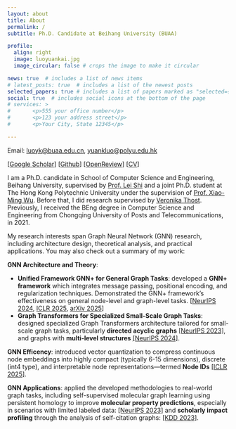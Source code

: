 ```yaml
---
layout: about
title: About
permalink: /
subtitle: Ph.D. Candidate at Beihang University (BUAA)

profile:
  align: right
  image: luoyuankai.jpg
  image_circular: false # crops the image to make it circular

news: true  # includes a list of news items
# latest_posts: true  # includes a list of the newest posts
selected_papers: true # includes a list of papers marked as "selected={true}"
social: true  # includes social icons at the bottom of the page
# services: >
#       <p>555 your office number</p>
#       <p>123 your address street</p>
#       <p>Your City, State 12345</p>

---
```


Email: luoyk@buaa.edu.cn, yuankluo@polyu.edu.hk

[[Google Scholar](https://scholar.google.com/citations?user=33f_QqAAAAAJ&hl=en)] [[Github](https://github.com/LUOyk1999)] [[OpenReview](https://openreview.net/profile?id=~Yuankai_Luo2)] [[CV](https://luoyk1999.github.io/assets/pdf/CV_Yuankai.pdf)]

I am a Ph.D. candidate in School of Computer Science and Engineering, Beihang University, supervised by [Prof. Lei Shi](https://leishidata.com/) and a joint Ph.D. student at The Hong Kong Polytechnic University under the supervision of [Prof. Xiao-Ming Wu](https://www4.comp.polyu.edu.hk/~csxmwu/). Before that, I did research supervised by [Veronika Thost](https://mitibmwatsonailab.mit.edu/people/veronika-thost/). Previously, I received the BEng degree in Computer Science and Engineering from Chongqing University of Posts and Telecommunications, in 2021.

My research interests span Graph Neural Network (GNN) research, including architecture design, theoretical analysis, and practical applications. You may also check out a summary of my work:

**GNN Architecture and Theory**:
- **Unified Framework GNN+ for General Graph Tasks**: developed a **GNN+ framework** which integrates message passing, positional encoding, and regularization techniques. Demonstrated the GNN+ framework’s effectiveness on general node-level and graph-level tasks. [[NeurIPS 2024](https://openreview.net/forum?id=xkljKdGe4E), [ICLR 2025](https://openreview.net/forum?id=PwxYoMvmvy), [arXiv 2025](#)]
- **Graph Transformers for Specialized Small-Scale Graph Tasks**: designed specialized Graph Transformers architecture tailored for small-scale graph tasks, particularly **directed acyclic graphs** [[NeurIPS 2023]](https://openreview.net/forum?id=g49s1N5nmO), and graphs with **multi-level structures** [[NeurIPS 2024]](https://openreview.net/forum?id=U4KldRgoph).

**GNN Efficency**: introduced vector quantization to compress continuous node embeddings into highly compact (typically 6-15 dimensions), discrete (int4 type), and interpretable node representations—termed **Node IDs** [[ICLR 2025]](https://openreview.net/forum?id=t9lS1lX9FQ).

**GNN Applications**: applied the developed methodologies to real-world graph tasks, including self-supervised molecular graph learning using persistent homology to improve **molecular property predictions**, especially in scenarios with limited labeled data: [[NeurIPS 2023]](https://openreview.net/forum?id=wEiUGpcr0M) and **scholarly impact profiling** through the analysis of self-citation graphs: [[KDD 2023]](https://dl.acm.org/doi/abs/10.1145/3580305.3599845).